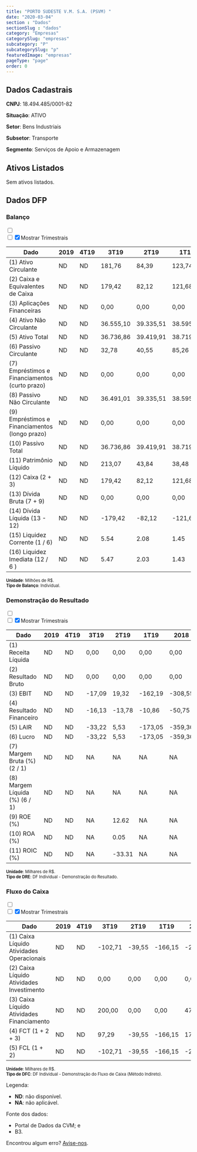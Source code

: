 ```yaml
---  
title: "PORTO SUDESTE V.M. S.A. (PSVM) "  
date: "2020-03-04"  
section : "Dados"  
sectionSlug : "dados"  
category: "Empresas"  
categorySlug: "empresas"  
subcategory: "P"  
subcategorySlug: "p"  
featuredImage: "empresas"  
pageType: "page"  
order: 0  
---
```



## Dados Cadastrais


**CNPJ**: 18.494.485/0001-82

**Situação**: ATIVO

**Setor**: Bens Industriais

**Subsetor**: Transporte

**Segmento**: Serviços de Apoio e Armazenagem


## Ativos Listados


Sem ativos listados.




## Dados DFP

### Balanço
  
<input type='checkbox' class='toggleCommand' id='toggleBalanco' name='toggleBalanco'>  
<div class='filter-group-balanco'>  
<div class='check_button_balanco'>  
<label for='toggleBalanco'>  
<input type='checkbox' data-filter-col='trimBalanco'><input type='checkbox' data-filter-col='trimBalanco' checked><span>Mostrar Trimestrais</span>  
</label>  
</div>  
</div>  
<div class='overflow balancoTableWrapper'>  
<table class='balancoTable'>  
<thead>  
<tr>  
<th class='dataHeader fixedLeftColumn'>Dado</th>  
<th>2019</th>  
<th class='trimHeader' data-col='trimBalanco'>4T19</th>  
<th class='trimHeader' data-col='trimBalanco'>3T19</th>  
<th class='trimHeader' data-col='trimBalanco'>2T19</th>  
<th class='trimHeader' data-col='trimBalanco'>1T19</th>  
<th>2018</th>  
<th class='trimHeader' data-col='trimBalanco'>4T18</th>  
<th class='trimHeader' data-col='trimBalanco'>3T18</th>  
<th class='trimHeader' data-col='trimBalanco'>2T18</th>  
<th class='trimHeader' data-col='trimBalanco'>1T18</th>  
<th>2017</th>  
<th class='trimHeader' data-col='trimBalanco'>4T17</th>  
<th class='trimHeader' data-col='trimBalanco'>3T17</th>  
<th class='trimHeader' data-col='trimBalanco'>2T17</th>  
<th class='trimHeader' data-col='trimBalanco'>1T17</th>  
<th>2016</th>  
<th class='trimHeader' data-col='trimBalanco'>4T16</th>  
<th class='trimHeader' data-col='trimBalanco'>3T16</th>  
<th class='trimHeader' data-col='trimBalanco'>2T16</th>  
<th class='trimHeader' data-col='trimBalanco'>1T16</th>  
<th>2015</th>  
<th class='trimHeader' data-col='trimBalanco'>4T15</th>  
<th class='trimHeader' data-col='trimBalanco'>3T15</th>  
<th class='trimHeader' data-col='trimBalanco'>2T15</th>  
<th class='trimHeader' data-col='trimBalanco'>1T15</th>  
<th>2014</th>  
<th class='trimHeader' data-col='trimBalanco'>4T14</th>  
<th class='trimHeader' data-col='trimBalanco'>3T14</th>  
<th class='trimHeader' data-col='trimBalanco'>2T14</th>  
<th class='trimHeader' data-col='trimBalanco'>1T14</th>  
<th>2013</th>  
<th class='trimHeader' data-col='trimBalanco'>4T13</th>  
<th class='trimHeader' data-col='trimBalanco'>3T13</th>  
<th class='trimHeader' data-col='trimBalanco'>2T13</th>  
<th class='trimHeader' data-col='trimBalanco'>1T13</th>  
</tr>  
</thead>  
<tbody>  
<tr>  
<td class='leftAlignCell rowDescription fixedLeftColumn'>(1) Ativo Circulante</td>  
<td>ND</td>  
<td data-col='trimBalanco' class='trimData'>ND</td>  
<td data-col='trimBalanco' class='trimData'>181,76</td>  
<td data-col='trimBalanco' class='trimData'>84,39</td>  
<td data-col='trimBalanco' class='trimData'>123,74</td>  
<td>289,64</td>  
<td data-col='trimBalanco' class='trimData'>289,64</td>  
<td data-col='trimBalanco' class='trimData'>229,04</td>  
<td data-col='trimBalanco' class='trimData'>9,14</td>  
<td data-col='trimBalanco' class='trimData'>30,21</td>  
<td>116,32</td>  
<td data-col='trimBalanco' class='trimData'>116,32</td>  
<td data-col='trimBalanco' class='trimData'>36,87</td>  
<td data-col='trimBalanco' class='trimData'>91,11</td>  
<td data-col='trimBalanco' class='trimData'>134,23</td>  
<td>43,91</td>  
<td data-col='trimBalanco' class='trimData'>43,91</td>  
<td data-col='trimBalanco' class='trimData'>0,78</td>  
<td data-col='trimBalanco' class='trimData'>2,71</td>  
<td data-col='trimBalanco' class='trimData'>24,59</td>  
<td>22,37</td>  
<td data-col='trimBalanco' class='trimData'>22,37</td>  
<td data-col='trimBalanco' class='trimData'>22,37</td>  
<td data-col='trimBalanco' class='trimData'>22,37</td>  
<td data-col='trimBalanco' class='trimData'>22,37</td>  
<td>0,10</td>  
<td data-col='trimBalanco' class='trimData'>0,10</td>  
<td data-col='trimBalanco' class='trimData'>0,10</td>  
<td data-col='trimBalanco' class='trimData'>0,10</td>  
<td data-col='trimBalanco' class='trimData'>0,10</td>  
<td>0,10</td>  
<td data-col='trimBalanco' class='trimData'>0,10</td>  
<td data-col='trimBalanco' class='trimData'>0,10</td>  
<td data-col='trimBalanco' class='trimData'>0,10</td>  
<td data-col='trimBalanco' class='trimData'>0,10</td>  
</tr>  
<tr>  
<td class='leftAlignCell rowDescription fixedLeftColumn'>(2) Caixa e Equivalentes de Caixa</td>  
<td>ND</td>  
<td data-col='trimBalanco' class='trimData'>ND</td>  
<td data-col='trimBalanco' class='trimData'>179,42</td>  
<td data-col='trimBalanco' class='trimData'>82,12</td>  
<td data-col='trimBalanco' class='trimData'>121,68</td>  
<td>287,83</td>  
<td data-col='trimBalanco' class='trimData'>287,83</td>  
<td data-col='trimBalanco' class='trimData'>227,65</td>  
<td data-col='trimBalanco' class='trimData'>8,02</td>  
<td data-col='trimBalanco' class='trimData'>29,12</td>  
<td>115,38</td>  
<td data-col='trimBalanco' class='trimData'>115,38</td>  
<td data-col='trimBalanco' class='trimData'>36,09</td>  
<td data-col='trimBalanco' class='trimData'>90,89</td>  
<td data-col='trimBalanco' class='trimData'>133,89</td>  
<td>43,81</td>  
<td data-col='trimBalanco' class='trimData'>43,81</td>  
<td data-col='trimBalanco' class='trimData'>0,78</td>  
<td data-col='trimBalanco' class='trimData'>2,71</td>  
<td data-col='trimBalanco' class='trimData'>24,59</td>  
<td>22,37</td>  
<td data-col='trimBalanco' class='trimData'>22,37</td>  
<td data-col='trimBalanco' class='trimData'>22,37</td>  
<td data-col='trimBalanco' class='trimData'>22,37</td>  
<td data-col='trimBalanco' class='trimData'>22,37</td>  
<td>0,10</td>  
<td data-col='trimBalanco' class='trimData'>0,10</td>  
<td data-col='trimBalanco' class='trimData'>0,10</td>  
<td data-col='trimBalanco' class='trimData'>0,10</td>  
<td data-col='trimBalanco' class='trimData'>0,10</td>  
<td>0,10</td>  
<td data-col='trimBalanco' class='trimData'>0,10</td>  
<td data-col='trimBalanco' class='trimData'>0,10</td>  
<td data-col='trimBalanco' class='trimData'>0,10</td>  
<td data-col='trimBalanco' class='trimData'>0,10</td>  
</tr>  
<tr>  
<td class='leftAlignCell rowDescription fixedLeftColumn'>(3) Aplicações Financeiras</td>  
<td>ND</td>  
<td data-col='trimBalanco' class='trimData'>ND</td>  
<td data-col='trimBalanco' class='trimData'>0,00</td>  
<td data-col='trimBalanco' class='trimData'>0,00</td>  
<td data-col='trimBalanco' class='trimData'>0,00</td>  
<td>0,00</td>  
<td data-col='trimBalanco' class='trimData'>0,00</td>  
<td data-col='trimBalanco' class='trimData'>0,00</td>  
<td data-col='trimBalanco' class='trimData'>0,00</td>  
<td data-col='trimBalanco' class='trimData'>0,00</td>  
<td>0,00</td>  
<td data-col='trimBalanco' class='trimData'>0,00</td>  
<td data-col='trimBalanco' class='trimData'>0,00</td>  
<td data-col='trimBalanco' class='trimData'>0,00</td>  
<td data-col='trimBalanco' class='trimData'>0,00</td>  
<td>0,00</td>  
<td data-col='trimBalanco' class='trimData'>0,00</td>  
<td data-col='trimBalanco' class='trimData'>0,00</td>  
<td data-col='trimBalanco' class='trimData'>0,00</td>  
<td data-col='trimBalanco' class='trimData'>0,00</td>  
<td>0,00</td>  
<td data-col='trimBalanco' class='trimData'>0,00</td>  
<td data-col='trimBalanco' class='trimData'>0,00</td>  
<td data-col='trimBalanco' class='trimData'>0,00</td>  
<td data-col='trimBalanco' class='trimData'>0,00</td>  
<td>0,00</td>  
<td data-col='trimBalanco' class='trimData'>0,00</td>  
<td data-col='trimBalanco' class='trimData'>0,00</td>  
<td data-col='trimBalanco' class='trimData'>0,00</td>  
<td data-col='trimBalanco' class='trimData'>0,00</td>  
<td>0,00</td>  
<td data-col='trimBalanco' class='trimData'>0,00</td>  
<td data-col='trimBalanco' class='trimData'>0,00</td>  
<td data-col='trimBalanco' class='trimData'>0,00</td>  
<td data-col='trimBalanco' class='trimData'>0,00</td>  
</tr>  
<tr>  
<td class='leftAlignCell rowDescription fixedLeftColumn'>(4) Ativo Não Circulante</td>  
<td>ND</td>  
<td data-col='trimBalanco' class='trimData'>ND</td>  
<td data-col='trimBalanco' class='trimData'>36.555,10</td>  
<td data-col='trimBalanco' class='trimData'>39.335,51</td>  
<td data-col='trimBalanco' class='trimData'>38.595,96</td>  
<td>37.076,08</td>  
<td data-col='trimBalanco' class='trimData'>37.076,08</td>  
<td data-col='trimBalanco' class='trimData'>37.202,24</td>  
<td data-col='trimBalanco' class='trimData'>39.208,52</td>  
<td data-col='trimBalanco' class='trimData'>32.810,59</td>  
<td>31.590,64</td>  
<td data-col='trimBalanco' class='trimData'>31.590,64</td>  
<td data-col='trimBalanco' class='trimData'>29.510,17</td>  
<td data-col='trimBalanco' class='trimData'>33.873,06</td>  
<td data-col='trimBalanco' class='trimData'>32.222,39</td>  
<td>32.679,58</td>  
<td data-col='trimBalanco' class='trimData'>32.679,58</td>  
<td data-col='trimBalanco' class='trimData'>94.513,19</td>  
<td data-col='trimBalanco' class='trimData'>86.171,91</td>  
<td data-col='trimBalanco' class='trimData'>111.964,73</td>  
<td>118.391,75</td>  
<td data-col='trimBalanco' class='trimData'>118.391,75</td>  
<td data-col='trimBalanco' class='trimData'>118.391,75</td>  
<td data-col='trimBalanco' class='trimData'>118.391,75</td>  
<td data-col='trimBalanco' class='trimData'>118.391,75</td>  
<td>0,00</td>  
<td data-col='trimBalanco' class='trimData'>0,00</td>  
<td data-col='trimBalanco' class='trimData'>0,00</td>  
<td data-col='trimBalanco' class='trimData'>0,00</td>  
<td data-col='trimBalanco' class='trimData'>0,00</td>  
<td>0,00</td>  
<td data-col='trimBalanco' class='trimData'>0,00</td>  
<td data-col='trimBalanco' class='trimData'>0,00</td>  
<td data-col='trimBalanco' class='trimData'>0,00</td>  
<td data-col='trimBalanco' class='trimData'>0,00</td>  
</tr>  
<tr>  
<td class='leftAlignCell rowDescription fixedLeftColumn'>(5) Ativo Total</td>  
<td>ND</td>  
<td data-col='trimBalanco' class='trimData'>ND</td>  
<td data-col='trimBalanco' class='trimData'>36.736,86</td>  
<td data-col='trimBalanco' class='trimData'>39.419,91</td>  
<td data-col='trimBalanco' class='trimData'>38.719,70</td>  
<td>37.365,72</td>  
<td data-col='trimBalanco' class='trimData'>37.365,72</td>  
<td data-col='trimBalanco' class='trimData'>37.431,28</td>  
<td data-col='trimBalanco' class='trimData'>39.217,66</td>  
<td data-col='trimBalanco' class='trimData'>32.840,80</td>  
<td>31.706,96</td>  
<td data-col='trimBalanco' class='trimData'>31.706,96</td>  
<td data-col='trimBalanco' class='trimData'>29.547,04</td>  
<td data-col='trimBalanco' class='trimData'>33.964,17</td>  
<td data-col='trimBalanco' class='trimData'>32.356,62</td>  
<td>32.723,49</td>  
<td data-col='trimBalanco' class='trimData'>32.723,49</td>  
<td data-col='trimBalanco' class='trimData'>94.513,97</td>  
<td data-col='trimBalanco' class='trimData'>86.174,63</td>  
<td data-col='trimBalanco' class='trimData'>111.989,32</td>  
<td>118.414,12</td>  
<td data-col='trimBalanco' class='trimData'>118.414,12</td>  
<td data-col='trimBalanco' class='trimData'>118.414,12</td>  
<td data-col='trimBalanco' class='trimData'>118.414,12</td>  
<td data-col='trimBalanco' class='trimData'>118.414,12</td>  
<td>0,10</td>  
<td data-col='trimBalanco' class='trimData'>0,10</td>  
<td data-col='trimBalanco' class='trimData'>0,10</td>  
<td data-col='trimBalanco' class='trimData'>0,10</td>  
<td data-col='trimBalanco' class='trimData'>0,10</td>  
<td>0,10</td>  
<td data-col='trimBalanco' class='trimData'>0,10</td>  
<td data-col='trimBalanco' class='trimData'>0,10</td>  
<td data-col='trimBalanco' class='trimData'>0,10</td>  
<td data-col='trimBalanco' class='trimData'>0,10</td>  
</tr>  
<tr>  
<td class='leftAlignCell rowDescription fixedLeftColumn'>(6) Passivo Circulante</td>  
<td>ND</td>  
<td data-col='trimBalanco' class='trimData'>ND</td>  
<td data-col='trimBalanco' class='trimData'>32,78</td>  
<td data-col='trimBalanco' class='trimData'>40,55</td>  
<td data-col='trimBalanco' class='trimData'>85,26</td>  
<td>74,47</td>  
<td data-col='trimBalanco' class='trimData'>74,47</td>  
<td data-col='trimBalanco' class='trimData'>39,02</td>  
<td data-col='trimBalanco' class='trimData'>60,01</td>  
<td data-col='trimBalanco' class='trimData'>40,28</td>  
<td>8,03</td>  
<td data-col='trimBalanco' class='trimData'>8,03</td>  
<td data-col='trimBalanco' class='trimData'>71,46</td>  
<td data-col='trimBalanco' class='trimData'>24,86</td>  
<td data-col='trimBalanco' class='trimData'>8,29</td>  
<td>56,27</td>  
<td data-col='trimBalanco' class='trimData'>56,27</td>  
<td data-col='trimBalanco' class='trimData'>0,00</td>  
<td data-col='trimBalanco' class='trimData'>0,01</td>  
<td data-col='trimBalanco' class='trimData'>0,01</td>  
<td>9,01</td>  
<td data-col='trimBalanco' class='trimData'>9,01</td>  
<td data-col='trimBalanco' class='trimData'>9,01</td>  
<td data-col='trimBalanco' class='trimData'>9,01</td>  
<td data-col='trimBalanco' class='trimData'>9,01</td>  
<td>0,00</td>  
<td data-col='trimBalanco' class='trimData'>0,00</td>  
<td data-col='trimBalanco' class='trimData'>0,00</td>  
<td data-col='trimBalanco' class='trimData'>0,00</td>  
<td data-col='trimBalanco' class='trimData'>0,00</td>  
<td>0,00</td>  
<td data-col='trimBalanco' class='trimData'>0,00</td>  
<td data-col='trimBalanco' class='trimData'>0,00</td>  
<td data-col='trimBalanco' class='trimData'>0,00</td>  
<td data-col='trimBalanco' class='trimData'>0,00</td>  
</tr>  
<tr>  
<td class='leftAlignCell rowDescription fixedLeftColumn'>(7) Empréstimos e Financiamentos (curto prazo)</td>  
<td>ND</td>  
<td data-col='trimBalanco' class='trimData'>ND</td>  
<td data-col='trimBalanco' class='trimData'>0,00</td>  
<td data-col='trimBalanco' class='trimData'>0,00</td>  
<td data-col='trimBalanco' class='trimData'>0,00</td>  
<td>0,00</td>  
<td data-col='trimBalanco' class='trimData'>0,00</td>  
<td data-col='trimBalanco' class='trimData'>0,00</td>  
<td data-col='trimBalanco' class='trimData'>0,00</td>  
<td data-col='trimBalanco' class='trimData'>0,00</td>  
<td>0,00</td>  
<td data-col='trimBalanco' class='trimData'>0,00</td>  
<td data-col='trimBalanco' class='trimData'>0,00</td>  
<td data-col='trimBalanco' class='trimData'>0,00</td>  
<td data-col='trimBalanco' class='trimData'>0,00</td>  
<td>0,00</td>  
<td data-col='trimBalanco' class='trimData'>0,00</td>  
<td data-col='trimBalanco' class='trimData'>0,00</td>  
<td data-col='trimBalanco' class='trimData'>0,00</td>  
<td data-col='trimBalanco' class='trimData'>0,00</td>  
<td>0,00</td>  
<td data-col='trimBalanco' class='trimData'>0,00</td>  
<td data-col='trimBalanco' class='trimData'>0,00</td>  
<td data-col='trimBalanco' class='trimData'>0,00</td>  
<td data-col='trimBalanco' class='trimData'>0,00</td>  
<td>0,00</td>  
<td data-col='trimBalanco' class='trimData'>0,00</td>  
<td data-col='trimBalanco' class='trimData'>0,00</td>  
<td data-col='trimBalanco' class='trimData'>0,00</td>  
<td data-col='trimBalanco' class='trimData'>0,00</td>  
<td>0,00</td>  
<td data-col='trimBalanco' class='trimData'>0,00</td>  
<td data-col='trimBalanco' class='trimData'>0,00</td>  
<td data-col='trimBalanco' class='trimData'>0,00</td>  
<td data-col='trimBalanco' class='trimData'>0,00</td>  
</tr>  
<tr>  
<td class='leftAlignCell rowDescription fixedLeftColumn'>(8) Passivo Não Circulante</td>  
<td>ND</td>  
<td data-col='trimBalanco' class='trimData'>ND</td>  
<td data-col='trimBalanco' class='trimData'>36.491,01</td>  
<td data-col='trimBalanco' class='trimData'>39.335,51</td>  
<td data-col='trimBalanco' class='trimData'>38.595,96</td>  
<td>37.076,08</td>  
<td data-col='trimBalanco' class='trimData'>37.076,08</td>  
<td data-col='trimBalanco' class='trimData'>37.202,24</td>  
<td data-col='trimBalanco' class='trimData'>39.208,52</td>  
<td data-col='trimBalanco' class='trimData'>32.810,59</td>  
<td>31.590,64</td>  
<td data-col='trimBalanco' class='trimData'>31.590,64</td>  
<td data-col='trimBalanco' class='trimData'>29.510,17</td>  
<td data-col='trimBalanco' class='trimData'>33.873,06</td>  
<td data-col='trimBalanco' class='trimData'>32.222,39</td>  
<td>32.679,58</td>  
<td data-col='trimBalanco' class='trimData'>32.679,58</td>  
<td data-col='trimBalanco' class='trimData'>94.513,19</td>  
<td data-col='trimBalanco' class='trimData'>86.071,82</td>  
<td data-col='trimBalanco' class='trimData'>111.936,77</td>  
<td>118.391,75</td>  
<td data-col='trimBalanco' class='trimData'>118.391,75</td>  
<td data-col='trimBalanco' class='trimData'>118.391,75</td>  
<td data-col='trimBalanco' class='trimData'>118.391,75</td>  
<td data-col='trimBalanco' class='trimData'>118.391,75</td>  
<td>0,00</td>  
<td data-col='trimBalanco' class='trimData'>0,00</td>  
<td data-col='trimBalanco' class='trimData'>0,00</td>  
<td data-col='trimBalanco' class='trimData'>0,00</td>  
<td data-col='trimBalanco' class='trimData'>0,00</td>  
<td>0,00</td>  
<td data-col='trimBalanco' class='trimData'>0,00</td>  
<td data-col='trimBalanco' class='trimData'>0,00</td>  
<td data-col='trimBalanco' class='trimData'>0,00</td>  
<td data-col='trimBalanco' class='trimData'>0,00</td>  
</tr>  
<tr>  
<td class='leftAlignCell rowDescription fixedLeftColumn'>(9) Empréstimos e Financiamentos (longo prazo)</td>  
<td>ND</td>  
<td data-col='trimBalanco' class='trimData'>ND</td>  
<td data-col='trimBalanco' class='trimData'>0,00</td>  
<td data-col='trimBalanco' class='trimData'>0,00</td>  
<td data-col='trimBalanco' class='trimData'>0,00</td>  
<td>0,00</td>  
<td data-col='trimBalanco' class='trimData'>0,00</td>  
<td data-col='trimBalanco' class='trimData'>0,00</td>  
<td data-col='trimBalanco' class='trimData'>0,00</td>  
<td data-col='trimBalanco' class='trimData'>0,00</td>  
<td>0,00</td>  
<td data-col='trimBalanco' class='trimData'>0,00</td>  
<td data-col='trimBalanco' class='trimData'>0,00</td>  
<td data-col='trimBalanco' class='trimData'>0,00</td>  
<td data-col='trimBalanco' class='trimData'>0,00</td>  
<td>0,00</td>  
<td data-col='trimBalanco' class='trimData'>0,00</td>  
<td data-col='trimBalanco' class='trimData'>0,00</td>  
<td data-col='trimBalanco' class='trimData'>0,00</td>  
<td data-col='trimBalanco' class='trimData'>0,00</td>  
<td>0,00</td>  
<td data-col='trimBalanco' class='trimData'>0,00</td>  
<td data-col='trimBalanco' class='trimData'>0,00</td>  
<td data-col='trimBalanco' class='trimData'>0,00</td>  
<td data-col='trimBalanco' class='trimData'>0,00</td>  
<td>0,00</td>  
<td data-col='trimBalanco' class='trimData'>0,00</td>  
<td data-col='trimBalanco' class='trimData'>0,00</td>  
<td data-col='trimBalanco' class='trimData'>0,00</td>  
<td data-col='trimBalanco' class='trimData'>0,00</td>  
<td>0,00</td>  
<td data-col='trimBalanco' class='trimData'>0,00</td>  
<td data-col='trimBalanco' class='trimData'>0,00</td>  
<td data-col='trimBalanco' class='trimData'>0,00</td>  
<td data-col='trimBalanco' class='trimData'>0,00</td>  
</tr>  
<tr>  
<td class='leftAlignCell rowDescription fixedLeftColumn'>(10) Passivo Total</td>  
<td>ND</td>  
<td data-col='trimBalanco' class='trimData'>ND</td>  
<td data-col='trimBalanco' class='trimData'>36.736,86</td>  
<td data-col='trimBalanco' class='trimData'>39.419,91</td>  
<td data-col='trimBalanco' class='trimData'>38.719,70</td>  
<td>37.365,72</td>  
<td data-col='trimBalanco' class='trimData'>37.365,72</td>  
<td data-col='trimBalanco' class='trimData'>37.431,28</td>  
<td data-col='trimBalanco' class='trimData'>39.217,66</td>  
<td data-col='trimBalanco' class='trimData'>32.840,80</td>  
<td>31.706,96</td>  
<td data-col='trimBalanco' class='trimData'>31.706,96</td>  
<td data-col='trimBalanco' class='trimData'>29.547,04</td>  
<td data-col='trimBalanco' class='trimData'>33.964,17</td>  
<td data-col='trimBalanco' class='trimData'>32.356,62</td>  
<td>32.723,49</td>  
<td data-col='trimBalanco' class='trimData'>32.723,49</td>  
<td data-col='trimBalanco' class='trimData'>94.513,97</td>  
<td data-col='trimBalanco' class='trimData'>86.174,63</td>  
<td data-col='trimBalanco' class='trimData'>111.989,32</td>  
<td>118.414,12</td>  
<td data-col='trimBalanco' class='trimData'>118.414,12</td>  
<td data-col='trimBalanco' class='trimData'>118.414,12</td>  
<td data-col='trimBalanco' class='trimData'>118.414,12</td>  
<td data-col='trimBalanco' class='trimData'>118.414,12</td>  
<td>0,10</td>  
<td data-col='trimBalanco' class='trimData'>0,10</td>  
<td data-col='trimBalanco' class='trimData'>0,10</td>  
<td data-col='trimBalanco' class='trimData'>0,10</td>  
<td data-col='trimBalanco' class='trimData'>0,10</td>  
<td>0,10</td>  
<td data-col='trimBalanco' class='trimData'>0,10</td>  
<td data-col='trimBalanco' class='trimData'>0,10</td>  
<td data-col='trimBalanco' class='trimData'>0,10</td>  
<td data-col='trimBalanco' class='trimData'>0,10</td>  
</tr>  
<tr>  
<td class='leftAlignCell rowDescription fixedLeftColumn'>(11) Patrimônio Líquido</td>  
<td>ND</td>  
<td data-col='trimBalanco' class='trimData'>ND</td>  
<td data-col='trimBalanco' class='trimData'>213,07</td>  
<td data-col='trimBalanco' class='trimData'>43,84</td>  
<td data-col='trimBalanco' class='trimData'>38,48</td>  
<td>215,17</td>  
<td data-col='trimBalanco' class='trimData'>215,17</td>  
<td data-col='trimBalanco' class='trimData'>190,02</td>  
<td class='negativeNumber trimData' data-col='trimBalanco' >-50,87</td>  
<td class='negativeNumber trimData' data-col='trimBalanco' >-10,07</td>  
<td>108,29</td>  
<td data-col='trimBalanco' class='trimData'>108,29</td>  
<td class='negativeNumber trimData' data-col='trimBalanco' >-34,58</td>  
<td data-col='trimBalanco' class='trimData'>66,26</td>  
<td data-col='trimBalanco' class='trimData'>125,94</td>  
<td class='negativeNumber'>-12,36</td>  
<td class='negativeNumber trimData' data-col='trimBalanco' >-12,36</td>  
<td data-col='trimBalanco' class='trimData'>0,78</td>  
<td data-col='trimBalanco' class='trimData'>102,80</td>  
<td data-col='trimBalanco' class='trimData'>52,54</td>  
<td>13,37</td>  
<td data-col='trimBalanco' class='trimData'>13,37</td>  
<td data-col='trimBalanco' class='trimData'>13,37</td>  
<td data-col='trimBalanco' class='trimData'>13,37</td>  
<td data-col='trimBalanco' class='trimData'>13,37</td>  
<td>0,10</td>  
<td data-col='trimBalanco' class='trimData'>0,10</td>  
<td data-col='trimBalanco' class='trimData'>0,10</td>  
<td data-col='trimBalanco' class='trimData'>0,10</td>  
<td data-col='trimBalanco' class='trimData'>0,10</td>  
<td>0,10</td>  
<td data-col='trimBalanco' class='trimData'>0,10</td>  
<td data-col='trimBalanco' class='trimData'>0,10</td>  
<td data-col='trimBalanco' class='trimData'>0,10</td>  
<td data-col='trimBalanco' class='trimData'>0,10</td>  
</tr>  
<tr>  
<td class='leftAlignCell rowDescription fixedLeftColumn'>(12) Caixa (2 + 3)</td>  
<td>ND</td>  
<td data-col='trimBalanco' class='trimData'>ND</td>  
<td class='positiveNumber trimData' data-col='trimBalanco'>179,42</td>  
<td class='positiveNumber trimData' data-col='trimBalanco'>82,12</td>  
<td class='positiveNumber trimData' data-col='trimBalanco'>121,68</td>  
<td class='positiveNumber'>287,83</td>  
<td class='positiveNumber trimData' data-col='trimBalanco'>287,83</td>  
<td class='positiveNumber trimData' data-col='trimBalanco'>227,65</td>  
<td class='positiveNumber trimData' data-col='trimBalanco'>8,02</td>  
<td class='positiveNumber trimData' data-col='trimBalanco'>29,12</td>  
<td class='positiveNumber'>115,38</td>  
<td class='positiveNumber trimData' data-col='trimBalanco'>115,38</td>  
<td class='positiveNumber trimData' data-col='trimBalanco'>36,09</td>  
<td class='positiveNumber trimData' data-col='trimBalanco'>90,89</td>  
<td class='positiveNumber trimData' data-col='trimBalanco'>133,89</td>  
<td class='positiveNumber'>43,81</td>  
<td class='positiveNumber trimData' data-col='trimBalanco'>43,81</td>  
<td class='positiveNumber trimData' data-col='trimBalanco'>0,78</td>  
<td class='positiveNumber trimData' data-col='trimBalanco'>2,71</td>  
<td class='positiveNumber trimData' data-col='trimBalanco'>24,59</td>  
<td class='positiveNumber'>22,37</td>  
<td class='positiveNumber trimData' data-col='trimBalanco'>22,37</td>  
<td class='positiveNumber trimData' data-col='trimBalanco'>22,37</td>  
<td class='positiveNumber trimData' data-col='trimBalanco'>22,37</td>  
<td class='positiveNumber trimData' data-col='trimBalanco'>22,37</td>  
<td class='positiveNumber'>0,10</td>  
<td class='positiveNumber trimData' data-col='trimBalanco'>0,10</td>  
<td class='positiveNumber trimData' data-col='trimBalanco'>0,10</td>  
<td class='positiveNumber trimData' data-col='trimBalanco'>0,10</td>  
<td class='positiveNumber trimData' data-col='trimBalanco'>0,10</td>  
<td class='positiveNumber'>0,10</td>  
<td class='positiveNumber trimData' data-col='trimBalanco'>0,10</td>  
<td class='positiveNumber trimData' data-col='trimBalanco'>0,10</td>  
<td class='positiveNumber trimData' data-col='trimBalanco'>0,10</td>  
<td class='positiveNumber trimData' data-col='trimBalanco'>0,10</td>  
</tr>  
<tr>  
<td class='leftAlignCell rowDescription fixedLeftColumn'>(13) Dívida Bruta (7 + 9)</td>  
<td>ND</td>  
<td data-col='trimBalanco' class='trimData'>ND</td>  
<td class='positiveNumber trimData' data-col='trimBalanco'>0,00</td>  
<td class='positiveNumber trimData' data-col='trimBalanco'>0,00</td>  
<td class='positiveNumber trimData' data-col='trimBalanco'>0,00</td>  
<td class='positiveNumber'>0,00</td>  
<td class='positiveNumber trimData' data-col='trimBalanco'>0,00</td>  
<td class='positiveNumber trimData' data-col='trimBalanco'>0,00</td>  
<td class='positiveNumber trimData' data-col='trimBalanco'>0,00</td>  
<td class='positiveNumber trimData' data-col='trimBalanco'>0,00</td>  
<td class='positiveNumber'>0,00</td>  
<td class='positiveNumber trimData' data-col='trimBalanco'>0,00</td>  
<td class='positiveNumber trimData' data-col='trimBalanco'>0,00</td>  
<td class='positiveNumber trimData' data-col='trimBalanco'>0,00</td>  
<td class='positiveNumber trimData' data-col='trimBalanco'>0,00</td>  
<td class='positiveNumber'>0,00</td>  
<td class='positiveNumber trimData' data-col='trimBalanco'>0,00</td>  
<td class='positiveNumber trimData' data-col='trimBalanco'>0,00</td>  
<td class='positiveNumber trimData' data-col='trimBalanco'>0,00</td>  
<td class='positiveNumber trimData' data-col='trimBalanco'>0,00</td>  
<td class='positiveNumber'>0,00</td>  
<td class='positiveNumber trimData' data-col='trimBalanco'>0,00</td>  
<td class='positiveNumber trimData' data-col='trimBalanco'>0,00</td>  
<td class='positiveNumber trimData' data-col='trimBalanco'>0,00</td>  
<td class='positiveNumber trimData' data-col='trimBalanco'>0,00</td>  
<td class='positiveNumber'>0,00</td>  
<td class='positiveNumber trimData' data-col='trimBalanco'>0,00</td>  
<td class='positiveNumber trimData' data-col='trimBalanco'>0,00</td>  
<td class='positiveNumber trimData' data-col='trimBalanco'>0,00</td>  
<td class='positiveNumber trimData' data-col='trimBalanco'>0,00</td>  
<td class='positiveNumber'>0,00</td>  
<td class='positiveNumber trimData' data-col='trimBalanco'>0,00</td>  
<td class='positiveNumber trimData' data-col='trimBalanco'>0,00</td>  
<td class='positiveNumber trimData' data-col='trimBalanco'>0,00</td>  
<td class='positiveNumber trimData' data-col='trimBalanco'>0,00</td>  
</tr>  
<tr>  
<td class='leftAlignCell rowDescription fixedLeftColumn'>(14) Dívida Líquida  (13 - 12)</td>  
<td>ND</td>  
<td data-col='trimBalanco' class='trimData'>ND</td>  
<td class='positiveNumber trimData' data-col='trimBalanco'>-179,42</td>  
<td class='positiveNumber trimData' data-col='trimBalanco'>-82,12</td>  
<td class='positiveNumber trimData' data-col='trimBalanco'>-121,68</td>  
<td class='positiveNumber'>-287,83</td>  
<td class='positiveNumber trimData' data-col='trimBalanco'>-287,83</td>  
<td class='positiveNumber trimData' data-col='trimBalanco'>-227,65</td>  
<td class='positiveNumber trimData' data-col='trimBalanco'>-8,02</td>  
<td class='positiveNumber trimData' data-col='trimBalanco'>-29,12</td>  
<td class='positiveNumber'>-115,38</td>  
<td class='positiveNumber trimData' data-col='trimBalanco'>-115,38</td>  
<td class='positiveNumber trimData' data-col='trimBalanco'>-36,09</td>  
<td class='positiveNumber trimData' data-col='trimBalanco'>-90,89</td>  
<td class='positiveNumber trimData' data-col='trimBalanco'>-133,89</td>  
<td class='positiveNumber'>-43,81</td>  
<td class='positiveNumber trimData' data-col='trimBalanco'>-43,81</td>  
<td class='positiveNumber trimData' data-col='trimBalanco'>-0,78</td>  
<td class='positiveNumber trimData' data-col='trimBalanco'>-2,71</td>  
<td class='positiveNumber trimData' data-col='trimBalanco'>-24,59</td>  
<td class='positiveNumber'>-22,37</td>  
<td class='positiveNumber trimData' data-col='trimBalanco'>-22,37</td>  
<td class='positiveNumber trimData' data-col='trimBalanco'>-22,37</td>  
<td class='positiveNumber trimData' data-col='trimBalanco'>-22,37</td>  
<td class='positiveNumber trimData' data-col='trimBalanco'>-22,37</td>  
<td class='positiveNumber'>-0,10</td>  
<td class='positiveNumber trimData' data-col='trimBalanco'>-0,10</td>  
<td class='positiveNumber trimData' data-col='trimBalanco'>-0,10</td>  
<td class='positiveNumber trimData' data-col='trimBalanco'>-0,10</td>  
<td class='positiveNumber trimData' data-col='trimBalanco'>-0,10</td>  
<td class='positiveNumber'>-0,10</td>  
<td class='positiveNumber trimData' data-col='trimBalanco'>-0,10</td>  
<td class='positiveNumber trimData' data-col='trimBalanco'>-0,10</td>  
<td class='positiveNumber trimData' data-col='trimBalanco'>-0,10</td>  
<td class='positiveNumber trimData' data-col='trimBalanco'>-0,10</td>  
</tr>  
<tr>  
<td class='leftAlignCell rowDescription fixedLeftColumn'>(15) Liquidez Corrente (1 / 6)</td>  
<td>ND</td>  
<td data-col='trimBalanco' class='trimData'>ND</td>  
<td data-col='trimBalanco' class='trimData'>5.54</td>  
<td data-col='trimBalanco' class='trimData'>2.08</td>  
<td data-col='trimBalanco' class='trimData'>1.45</td>  
<td>3.89</td>  
<td data-col='trimBalanco' class='trimData'>3.89</td>  
<td data-col='trimBalanco' class='trimData'>5.87</td>  
<td data-col='trimBalanco' class='trimData'>0.15</td>  
<td data-col='trimBalanco' class='trimData'>0.75</td>  
<td>14.49</td>  
<td data-col='trimBalanco' class='trimData'>14.49</td>  
<td data-col='trimBalanco' class='trimData'>0.52</td>  
<td data-col='trimBalanco' class='trimData'>3.67</td>  
<td data-col='trimBalanco' class='trimData'>16.19</td>  
<td>0.78</td>  
<td data-col='trimBalanco' class='trimData'>0.78</td>  
<td data-col='trimBalanco' class='trimData'>260.00</td>  
<td data-col='trimBalanco' class='trimData'>226.25</td>  
<td data-col='trimBalanco' class='trimData'>3073.75</td>  
<td>2.48</td>  
<td data-col='trimBalanco' class='trimData'>2.48</td>  
<td data-col='trimBalanco' class='trimData'>2.48</td>  
<td data-col='trimBalanco' class='trimData'>2.48</td>  
<td data-col='trimBalanco' class='trimData'>2.48</td>  
<td>NA</td>  
<td data-col='trimBalanco' class='trimData'>NA</td>  
<td data-col='trimBalanco' class='trimData'>NA</td>  
<td data-col='trimBalanco' class='trimData'>NA</td>  
<td data-col='trimBalanco' class='trimData'>NA</td>  
<td>NA</td>  
<td data-col='trimBalanco' class='trimData'>NA</td>  
<td data-col='trimBalanco' class='trimData'>NA</td>  
<td data-col='trimBalanco' class='trimData'>NA</td>  
<td data-col='trimBalanco' class='trimData'>NA</td>  
</tr>  
<tr>  
<td class='leftAlignCell rowDescription fixedLeftColumn'>(16) Liquidez Imediata  (12 / 6 )</td>  
<td>ND</td>  
<td data-col='trimBalanco' class='trimData'>ND</td>  
<td data-col='trimBalanco' class='trimData'>5.47</td>  
<td data-col='trimBalanco' class='trimData'>2.03</td>  
<td data-col='trimBalanco' class='trimData'>1.43</td>  
<td>3.87</td>  
<td data-col='trimBalanco' class='trimData'>3.87</td>  
<td data-col='trimBalanco' class='trimData'>5.83</td>  
<td data-col='trimBalanco' class='trimData'>0.13</td>  
<td data-col='trimBalanco' class='trimData'>0.72</td>  
<td>14.37</td>  
<td data-col='trimBalanco' class='trimData'>14.37</td>  
<td data-col='trimBalanco' class='trimData'>0.51</td>  
<td data-col='trimBalanco' class='trimData'>3.66</td>  
<td data-col='trimBalanco' class='trimData'>16.15</td>  
<td>0.78</td>  
<td data-col='trimBalanco' class='trimData'>0.78</td>  
<td data-col='trimBalanco' class='trimData'>260.00</td>  
<td data-col='trimBalanco' class='trimData'>226.25</td>  
<td data-col='trimBalanco' class='trimData'>3073.75</td>  
<td>2.48</td>  
<td data-col='trimBalanco' class='trimData'>2.48</td>  
<td data-col='trimBalanco' class='trimData'>2.48</td>  
<td data-col='trimBalanco' class='trimData'>2.48</td>  
<td data-col='trimBalanco' class='trimData'>2.48</td>  
<td>NA</td>  
<td data-col='trimBalanco' class='trimData'>NA</td>  
<td data-col='trimBalanco' class='trimData'>NA</td>  
<td data-col='trimBalanco' class='trimData'>NA</td>  
<td data-col='trimBalanco' class='trimData'>NA</td>  
<td>NA</td>  
<td data-col='trimBalanco' class='trimData'>NA</td>  
<td data-col='trimBalanco' class='trimData'>NA</td>  
<td data-col='trimBalanco' class='trimData'>NA</td>  
<td data-col='trimBalanco' class='trimData'>NA</td>  
</tr>  
</tbody>  
</table>  
</div>  
<p style='font-size:0.7rem; margin:0px;'><strong>Unidade</strong>: Milhões de R$.</p>  
<p style='font-size:0.7rem; margin:0px;'><strong>Tipo de Balanço</strong>: Individual.</p>


### Demonstração do Resultado
  
<input type='checkbox' class='toggleCommand' id='toggleDRE' name='toggleDRE'>  
<div class='filter-group-dre'>  
<div class='check_button_dre'>  
<label for='toggleDRE'>  
<input type='checkbox' data-filter-col='trimDRE'><input type='checkbox' data-filter-col='trimDRE' checked><span>Mostrar Trimestrais</span>  
</label>  
</div>  
</div>  
<div class='overflow balancoTableWrapper'>  
<table class='balancoTable'>  
<thead>  
<tr>  
<th class='dataHeader fixedLeftColumn'>Dado</th>  
<th>2019</th>  
<th class='trimHeader' data-col='trimDRE'>4T19</th>  
<th class='trimHeader' data-col='trimDRE'>3T19</th>  
<th class='trimHeader' data-col='trimDRE'>2T19</th>  
<th class='trimHeader' data-col='trimDRE'>1T19</th>  
<th>2018</th>  
<th class='trimHeader' data-col='trimDRE'>4T18</th>  
<th class='trimHeader' data-col='trimDRE'>3T18</th>  
<th class='trimHeader' data-col='trimDRE'>2T18</th>  
<th class='trimHeader' data-col='trimDRE'>1T18</th>  
<th>2017</th>  
<th class='trimHeader' data-col='trimDRE'>4T17</th>  
<th class='trimHeader' data-col='trimDRE'>3T17</th>  
<th class='trimHeader' data-col='trimDRE'>2T17</th>  
<th class='trimHeader' data-col='trimDRE'>1T17</th>  
<th>2016</th>  
<th class='trimHeader' data-col='trimDRE'>4T16</th>  
<th class='trimHeader' data-col='trimDRE'>3T16</th>  
<th class='trimHeader' data-col='trimDRE'>2T16</th>  
<th class='trimHeader' data-col='trimDRE'>1T16</th>  
<th>2015</th>  
<th class='trimHeader' data-col='trimDRE'>4T15</th>  
<th class='trimHeader' data-col='trimDRE'>3T15</th>  
<th class='trimHeader' data-col='trimDRE'>2T15</th>  
<th class='trimHeader' data-col='trimDRE'>1T15</th>  
<th>2014</th>  
<th class='trimHeader' data-col='trimDRE'>4T14</th>  
<th class='trimHeader' data-col='trimDRE'>3T14</th>  
<th class='trimHeader' data-col='trimDRE'>2T14</th>  
<th class='trimHeader' data-col='trimDRE'>1T14</th>  
<th>2013</th>  
<th class='trimHeader' data-col='trimDRE'>4T13</th>  
<th class='trimHeader' data-col='trimDRE'>3T13</th>  
<th class='trimHeader' data-col='trimDRE'>2T13</th>  
<th class='trimHeader' data-col='trimDRE'>1T13</th>  
</tr>  
</thead>  
<tbody>  
<tr>  
<td class='leftAlignCell rowDescription fixedLeftColumn'>(1) Receita Líquida</td>  
<td>ND</td>  
<td data-col='trimDRE' class='trimData'>ND</td>  
<td data-col='trimDRE' class='trimData' >0,00</td>  
<td data-col='trimDRE' class='trimData' >0,00</td>  
<td data-col='trimDRE' class='trimData' >0,00</td>  
<td>0,00</td>  
<td data-col='trimDRE' class='trimData' >0,00</td>  
<td data-col='trimDRE' class='trimData' >0,00</td>  
<td data-col='trimDRE' class='trimData' >0,00</td>  
<td data-col='trimDRE' class='trimData' >0,00</td>  
<td>0,00</td>  
<td data-col='trimDRE' class='trimData' >0,00</td>  
<td data-col='trimDRE' class='trimData' >0,00</td>  
<td data-col='trimDRE' class='trimData' >0,00</td>  
<td data-col='trimDRE' class='trimData' >0,00</td>  
<td>0,00</td>  
<td data-col='trimDRE' class='trimData' >0,00</td>  
<td data-col='trimDRE' class='trimData' >0,00</td>  
<td data-col='trimDRE' class='trimData' >0,00</td>  
<td data-col='trimDRE' class='trimData' >0,00</td>  
<td>0,00</td>  
<td data-col='trimDRE' class='trimData' >0,00</td>  
<td data-col='trimDRE' class='trimData' >0,00</td>  
<td data-col='trimDRE' class='trimData' >0,00</td>  
<td data-col='trimDRE' class='trimData' >0,00</td>  
<td>0,00</td>  
<td data-col='trimDRE' class='trimData' >0,00</td>  
<td data-col='trimDRE' class='trimData' >0,00</td>  
<td data-col='trimDRE' class='trimData' >0,00</td>  
<td data-col='trimDRE' class='trimData' >0,00</td>  
<td>0,00</td>  
<td data-col='trimDRE' class='trimData' >0,00</td>  
<td data-col='trimDRE' class='trimData' >0,00</td>  
<td data-col='trimDRE' class='trimData' >0,00</td>  
<td data-col='trimDRE' class='trimData' >0,00</td>  
</tr>  
<tr>  
<td class='leftAlignCell rowDescription fixedLeftColumn'>(2) Resultado Bruto</td>  
<td>ND</td>  
<td data-col='trimDRE' class='trimData'>ND</td>  
<td data-col='trimDRE' class='trimData negativeNumber' >0,00</td>  
<td data-col='trimDRE' class='trimData negativeNumber' >0,00</td>  
<td data-col='trimDRE' class='trimData negativeNumber' >0,00</td>  
<td class='negativeNumber'>0,00</td>  
<td data-col='trimDRE' class='trimData negativeNumber' >0,00</td>  
<td data-col='trimDRE' class='trimData negativeNumber' >0,00</td>  
<td data-col='trimDRE' class='trimData negativeNumber' >0,00</td>  
<td data-col='trimDRE' class='trimData negativeNumber' >0,00</td>  
<td class='negativeNumber'>0,00</td>  
<td data-col='trimDRE' class='trimData negativeNumber' >0,00</td>  
<td data-col='trimDRE' class='trimData negativeNumber' >0,00</td>  
<td data-col='trimDRE' class='trimData negativeNumber' >0,00</td>  
<td data-col='trimDRE' class='trimData negativeNumber' >0,00</td>  
<td class='negativeNumber'>0,00</td>  
<td data-col='trimDRE' class='trimData negativeNumber' >0,00</td>  
<td data-col='trimDRE' class='trimData negativeNumber' >0,00</td>  
<td data-col='trimDRE' class='trimData negativeNumber' >0,00</td>  
<td data-col='trimDRE' class='trimData negativeNumber' >0,00</td>  
<td class='negativeNumber'>0,00</td>  
<td data-col='trimDRE' class='trimData negativeNumber' >0,00</td>  
<td data-col='trimDRE' class='trimData negativeNumber' >0,00</td>  
<td data-col='trimDRE' class='trimData negativeNumber' >0,00</td>  
<td data-col='trimDRE' class='trimData negativeNumber' >0,00</td>  
<td class='negativeNumber'>0,00</td>  
<td data-col='trimDRE' class='trimData negativeNumber' >0,00</td>  
<td data-col='trimDRE' class='trimData negativeNumber' >0,00</td>  
<td data-col='trimDRE' class='trimData negativeNumber' >0,00</td>  
<td data-col='trimDRE' class='trimData negativeNumber' >0,00</td>  
<td class='negativeNumber'>0,00</td>  
<td data-col='trimDRE' class='trimData negativeNumber' >0,00</td>  
<td data-col='trimDRE' class='trimData negativeNumber' >0,00</td>  
<td data-col='trimDRE' class='trimData negativeNumber' >0,00</td>  
<td data-col='trimDRE' class='trimData negativeNumber' >0,00</td>  
</tr>  
<tr>  
<td class='leftAlignCell rowDescription fixedLeftColumn'>(3) EBIT</td>  
<td>ND</td>  
<td data-col='trimDRE' class='trimData'>ND</td>  
<td data-col='trimDRE' class='trimData negativeNumber' >-17,09</td>  
<td data-col='trimDRE' class='trimData positiveNumberGreen' >19,32</td>  
<td data-col='trimDRE' class='trimData negativeNumber' >-162,19</td>  
<td class='negativeNumber'>-308,55</td>  
<td data-col='trimDRE' class='trimData negativeNumber' >-126,62</td>  
<td data-col='trimDRE' class='trimData negativeNumber' >-47,40</td>  
<td data-col='trimDRE' class='trimData negativeNumber' >-28,37</td>  
<td data-col='trimDRE' class='trimData negativeNumber' >-106,15</td>  
<td class='negativeNumber'>-234,38</td>  
<td data-col='trimDRE' class='trimData negativeNumber' >-45,17</td>  
<td data-col='trimDRE' class='trimData negativeNumber' >-90,92</td>  
<td data-col='trimDRE' class='trimData negativeNumber' >-46,56</td>  
<td data-col='trimDRE' class='trimData negativeNumber' >-51,73</td>  
<td class='negativeNumber'>-211,90</td>  
<td data-col='trimDRE' class='trimData negativeNumber' >-104,28</td>  
<td data-col='trimDRE' class='trimData negativeNumber' >-3,71</td>  
<td data-col='trimDRE' class='trimData negativeNumber' >-54,09</td>  
<td data-col='trimDRE' class='trimData negativeNumber' >-49,82</td>  
<td class='negativeNumber'>-94,21</td>  
<td data-col='trimDRE' class='trimData negativeNumber' >-70,17</td>  
<td data-col='trimDRE' class='trimData negativeNumber' >0,00</td>  
<td data-col='trimDRE' class='trimData negativeNumber' >0,00</td>  
<td data-col='trimDRE' class='trimData negativeNumber' >-24,04</td>  
<td class='negativeNumber'>0,00</td>  
<td data-col='trimDRE' class='trimData negativeNumber' >0,00</td>  
<td data-col='trimDRE' class='trimData negativeNumber' >0,00</td>  
<td data-col='trimDRE' class='trimData negativeNumber' >0,00</td>  
<td data-col='trimDRE' class='trimData negativeNumber' >0,00</td>  
<td class='negativeNumber'>0,00</td>  
<td data-col='trimDRE' class='trimData negativeNumber' >0,00</td>  
<td data-col='trimDRE' class='trimData negativeNumber' >0,00</td>  
<td data-col='trimDRE' class='trimData negativeNumber' >0,00</td>  
<td data-col='trimDRE' class='trimData negativeNumber' >0,00</td>  
</tr>  
<tr>  
<td class='leftAlignCell rowDescription fixedLeftColumn'>(4) Resultado Financeiro</td>  
<td>ND</td>  
<td data-col='trimDRE' class='trimData'>ND</td>  
<td data-col='trimDRE' class='trimData negativeNumber' >-16,13</td>  
<td data-col='trimDRE' class='trimData negativeNumber' >-13,78</td>  
<td data-col='trimDRE' class='trimData negativeNumber' >-10,86</td>  
<td class='negativeNumber'>-50,75</td>  
<td data-col='trimDRE' class='trimData negativeNumber' >-18,66</td>  
<td data-col='trimDRE' class='trimData negativeNumber' >-15,02</td>  
<td data-col='trimDRE' class='trimData negativeNumber' >-6,47</td>  
<td data-col='trimDRE' class='trimData negativeNumber' >-10,60</td>  
<td class='negativeNumber'>-44,86</td>  
<td data-col='trimDRE' class='trimData negativeNumber' >-15,59</td>  
<td data-col='trimDRE' class='trimData negativeNumber' >-7,44</td>  
<td data-col='trimDRE' class='trimData negativeNumber' >-16,14</td>  
<td data-col='trimDRE' class='trimData negativeNumber' >-5,68</td>  
<td class='negativeNumber'>-31,89</td>  
<td data-col='trimDRE' class='trimData negativeNumber' >-13,89</td>  
<td data-col='trimDRE' class='trimData negativeNumber' >-11,78</td>  
<td data-col='trimDRE' class='trimData positiveNumberGreen' >4,78</td>  
<td data-col='trimDRE' class='trimData negativeNumber' >-11,00</td>  
<td class='negativeNumber'>-66,46</td>  
<td data-col='trimDRE' class='trimData negativeNumber' >-11,61</td>  
<td data-col='trimDRE' class='trimData negativeNumber' >-10,31</td>  
<td data-col='trimDRE' class='trimData negativeNumber' >-10,55</td>  
<td data-col='trimDRE' class='trimData negativeNumber' >-34,00</td>  
<td class='negativeNumber'>0,00</td>  
<td data-col='trimDRE' class='trimData negativeNumber' >0,00</td>  
<td data-col='trimDRE' class='trimData negativeNumber' >0,00</td>  
<td data-col='trimDRE' class='trimData negativeNumber' >0,00</td>  
<td data-col='trimDRE' class='trimData negativeNumber' >0,00</td>  
<td class='negativeNumber'>0,00</td>  
<td data-col='trimDRE' class='trimData negativeNumber' >0,00</td>  
<td data-col='trimDRE' class='trimData negativeNumber' >0,00</td>  
<td data-col='trimDRE' class='trimData negativeNumber' >0,00</td>  
<td data-col='trimDRE' class='trimData negativeNumber' >0,00</td>  
</tr>  
<tr>  
<td class='leftAlignCell rowDescription fixedLeftColumn'>(5) LAIR</td>  
<td>ND</td>  
<td data-col='trimDRE' class='trimData'>ND</td>  
<td data-col='trimDRE' class='trimData negativeNumber' >-33,22</td>  
<td data-col='trimDRE' class='trimData positiveNumberGreen' >5,53</td>  
<td data-col='trimDRE' class='trimData negativeNumber' >-173,05</td>  
<td class='negativeNumber'>-359,30</td>  
<td data-col='trimDRE' class='trimData negativeNumber' >-145,28</td>  
<td data-col='trimDRE' class='trimData negativeNumber' >-62,42</td>  
<td data-col='trimDRE' class='trimData negativeNumber' >-34,84</td>  
<td data-col='trimDRE' class='trimData negativeNumber' >-116,75</td>  
<td class='negativeNumber'>-279,24</td>  
<td data-col='trimDRE' class='trimData negativeNumber' >-60,77</td>  
<td data-col='trimDRE' class='trimData negativeNumber' >-98,37</td>  
<td data-col='trimDRE' class='trimData negativeNumber' >-62,70</td>  
<td data-col='trimDRE' class='trimData negativeNumber' >-57,41</td>  
<td class='negativeNumber'>-243,79</td>  
<td data-col='trimDRE' class='trimData negativeNumber' >-118,17</td>  
<td data-col='trimDRE' class='trimData negativeNumber' >-15,49</td>  
<td data-col='trimDRE' class='trimData negativeNumber' >-49,32</td>  
<td data-col='trimDRE' class='trimData negativeNumber' >-60,82</td>  
<td class='negativeNumber'>-160,67</td>  
<td data-col='trimDRE' class='trimData negativeNumber' >-81,78</td>  
<td data-col='trimDRE' class='trimData negativeNumber' >-10,31</td>  
<td data-col='trimDRE' class='trimData negativeNumber' >-10,55</td>  
<td data-col='trimDRE' class='trimData negativeNumber' >-58,03</td>  
<td class='negativeNumber'>0,00</td>  
<td data-col='trimDRE' class='trimData negativeNumber' >0,00</td>  
<td data-col='trimDRE' class='trimData negativeNumber' >0,00</td>  
<td data-col='trimDRE' class='trimData negativeNumber' >0,00</td>  
<td data-col='trimDRE' class='trimData negativeNumber' >0,00</td>  
<td class='negativeNumber'>0,00</td>  
<td data-col='trimDRE' class='trimData negativeNumber' >0,00</td>  
<td data-col='trimDRE' class='trimData negativeNumber' >0,00</td>  
<td data-col='trimDRE' class='trimData negativeNumber' >0,00</td>  
<td data-col='trimDRE' class='trimData negativeNumber' >0,00</td>  
</tr>  
<tr>  
<td class='leftAlignCell rowDescription fixedLeftColumn'>(6) Lucro</td>  
<td>ND</td>  
<td data-col='trimDRE' class='trimData'>ND</td>  
<td data-col='trimDRE' class='trimData negativeNumber' >-33,22</td>  
<td data-col='trimDRE' class='trimData positiveNumberGreen' >5,53</td>  
<td data-col='trimDRE' class='trimData negativeNumber' >-173,05</td>  
<td class='negativeNumber'>-359,30</td>  
<td data-col='trimDRE' class='trimData negativeNumber' >-145,28</td>  
<td data-col='trimDRE' class='trimData negativeNumber' >-62,42</td>  
<td data-col='trimDRE' class='trimData negativeNumber' >-34,84</td>  
<td data-col='trimDRE' class='trimData negativeNumber' >-116,75</td>  
<td class='negativeNumber'>-279,24</td>  
<td data-col='trimDRE' class='trimData negativeNumber' >-60,77</td>  
<td data-col='trimDRE' class='trimData negativeNumber' >-98,37</td>  
<td data-col='trimDRE' class='trimData negativeNumber' >-62,70</td>  
<td data-col='trimDRE' class='trimData negativeNumber' >-57,41</td>  
<td class='negativeNumber'>-243,79</td>  
<td data-col='trimDRE' class='trimData negativeNumber' >-118,17</td>  
<td data-col='trimDRE' class='trimData negativeNumber' >-15,49</td>  
<td data-col='trimDRE' class='trimData negativeNumber' >-49,32</td>  
<td data-col='trimDRE' class='trimData negativeNumber' >-60,82</td>  
<td class='negativeNumber'>-160,67</td>  
<td data-col='trimDRE' class='trimData negativeNumber' >-81,78</td>  
<td data-col='trimDRE' class='trimData negativeNumber' >-10,31</td>  
<td data-col='trimDRE' class='trimData negativeNumber' >-10,55</td>  
<td data-col='trimDRE' class='trimData negativeNumber' >-58,03</td>  
<td class='negativeNumber'>0,00</td>  
<td data-col='trimDRE' class='trimData negativeNumber' >0,00</td>  
<td data-col='trimDRE' class='trimData negativeNumber' >0,00</td>  
<td data-col='trimDRE' class='trimData negativeNumber' >0,00</td>  
<td data-col='trimDRE' class='trimData negativeNumber' >0,00</td>  
<td class='negativeNumber'>0,00</td>  
<td data-col='trimDRE' class='trimData negativeNumber' >0,00</td>  
<td data-col='trimDRE' class='trimData negativeNumber' >0,00</td>  
<td data-col='trimDRE' class='trimData negativeNumber' >0,00</td>  
<td data-col='trimDRE' class='trimData negativeNumber' >0,00</td>  
</tr>  
<tr>  
<td class='leftAlignCell rowDescription fixedLeftColumn'>(7) Margem Bruta (%) (2 / 1)</td>  
<td>ND</td>  
<td data-col='trimDRE' class='trimData'>ND</td>  
<td data-col='trimDRE' class='trimData'>NA</td>  
<td data-col='trimDRE' class='trimData'>NA</td>  
<td data-col='trimDRE' class='trimData'>NA</td>  
<td>NA</td>  
<td data-col='trimDRE' class='trimData'>NA</td>  
<td data-col='trimDRE' class='trimData'>NA</td>  
<td data-col='trimDRE' class='trimData'>NA</td>  
<td data-col='trimDRE' class='trimData'>NA</td>  
<td>NA</td>  
<td data-col='trimDRE' class='trimData'>NA</td>  
<td data-col='trimDRE' class='trimData'>NA</td>  
<td data-col='trimDRE' class='trimData'>NA</td>  
<td data-col='trimDRE' class='trimData'>NA</td>  
<td>NA</td>  
<td data-col='trimDRE' class='trimData'>NA</td>  
<td data-col='trimDRE' class='trimData'>NA</td>  
<td data-col='trimDRE' class='trimData'>NA</td>  
<td data-col='trimDRE' class='trimData'>NA</td>  
<td>NA</td>  
<td data-col='trimDRE' class='trimData'>NA</td>  
<td data-col='trimDRE' class='trimData'>NA</td>  
<td data-col='trimDRE' class='trimData'>NA</td>  
<td data-col='trimDRE' class='trimData'>NA</td>  
<td>NA</td>  
<td data-col='trimDRE' class='trimData'>NA</td>  
<td data-col='trimDRE' class='trimData'>NA</td>  
<td data-col='trimDRE' class='trimData'>NA</td>  
<td data-col='trimDRE' class='trimData'>NA</td>  
<td>NA</td>  
<td data-col='trimDRE' class='trimData'>NA</td>  
<td data-col='trimDRE' class='trimData'>NA</td>  
<td data-col='trimDRE' class='trimData'>NA</td>  
<td data-col='trimDRE' class='trimData'>NA</td>  
</tr>  
<tr>  
<td class='leftAlignCell rowDescription fixedLeftColumn'>(8) Margem Líquida (%) (6 / 1)</td>  
<td>ND</td>  
<td data-col='trimDRE' class='trimData'>ND</td>  
<td data-col='trimDRE' class='trimData'>NA</td>  
<td data-col='trimDRE' class='trimData'>NA</td>  
<td data-col='trimDRE' class='trimData'>NA</td>  
<td>NA</td>  
<td data-col='trimDRE' class='trimData'>NA</td>  
<td data-col='trimDRE' class='trimData'>NA</td>  
<td data-col='trimDRE' class='trimData'>NA</td>  
<td data-col='trimDRE' class='trimData'>NA</td>  
<td>NA</td>  
<td data-col='trimDRE' class='trimData'>NA</td>  
<td data-col='trimDRE' class='trimData'>NA</td>  
<td data-col='trimDRE' class='trimData'>NA</td>  
<td data-col='trimDRE' class='trimData'>NA</td>  
<td>NA</td>  
<td data-col='trimDRE' class='trimData'>NA</td>  
<td data-col='trimDRE' class='trimData'>NA</td>  
<td data-col='trimDRE' class='trimData'>NA</td>  
<td data-col='trimDRE' class='trimData'>NA</td>  
<td>NA</td>  
<td data-col='trimDRE' class='trimData'>NA</td>  
<td data-col='trimDRE' class='trimData'>NA</td>  
<td data-col='trimDRE' class='trimData'>NA</td>  
<td data-col='trimDRE' class='trimData'>NA</td>  
<td>NA</td>  
<td data-col='trimDRE' class='trimData'>NA</td>  
<td data-col='trimDRE' class='trimData'>NA</td>  
<td data-col='trimDRE' class='trimData'>NA</td>  
<td data-col='trimDRE' class='trimData'>NA</td>  
<td>NA</td>  
<td data-col='trimDRE' class='trimData'>NA</td>  
<td data-col='trimDRE' class='trimData'>NA</td>  
<td data-col='trimDRE' class='trimData'>NA</td>  
<td data-col='trimDRE' class='trimData'>NA</td>  
</tr>  
<tr>  
<td class='leftAlignCell rowDescription fixedLeftColumn'>(9) ROE (%)</td>  
<td>ND</td>  
<td data-col='trimDRE' class='trimData'>ND</td>  
<td data-col='trimDRE' class='trimData'>NA</td>  
<td data-col='trimDRE' class='trimData'>12.62</td>  
<td data-col='trimDRE' class='trimData'>NA</td>  
<td>NA</td>  
<td data-col='trimDRE' class='trimData'>NA</td>  
<td data-col='trimDRE' class='trimData'>NA</td>  
<td data-col='trimDRE' class='trimData'>NA</td>  
<td data-col='trimDRE' class='trimData'>NA</td>  
<td>NA</td>  
<td data-col='trimDRE' class='trimData'>NA</td>  
<td data-col='trimDRE' class='trimData'>NA</td>  
<td data-col='trimDRE' class='trimData'>NA</td>  
<td data-col='trimDRE' class='trimData'>NA</td>  
<td>NA</td>  
<td data-col='trimDRE' class='trimData'>NA</td>  
<td data-col='trimDRE' class='trimData'>NA</td>  
<td data-col='trimDRE' class='trimData'>NA</td>  
<td data-col='trimDRE' class='trimData'>NA</td>  
<td>NA</td>  
<td data-col='trimDRE' class='trimData'>NA</td>  
<td data-col='trimDRE' class='trimData'>NA</td>  
<td data-col='trimDRE' class='trimData'>NA</td>  
<td data-col='trimDRE' class='trimData'>NA</td>  
<td>NA</td>  
<td data-col='trimDRE' class='trimData'>NA</td>  
<td data-col='trimDRE' class='trimData'>NA</td>  
<td data-col='trimDRE' class='trimData'>NA</td>  
<td data-col='trimDRE' class='trimData'>NA</td>  
<td>NA</td>  
<td data-col='trimDRE' class='trimData'>NA</td>  
<td data-col='trimDRE' class='trimData'>NA</td>  
<td data-col='trimDRE' class='trimData'>NA</td>  
<td data-col='trimDRE' class='trimData'>NA</td>  
</tr>  
<tr>  
<td class='leftAlignCell rowDescription fixedLeftColumn'>(10) ROA (%)</td>  
<td>ND</td>  
<td data-col='trimDRE' class='trimData'>ND</td>  
<td data-col='trimDRE' class='trimData'>NA</td>  
<td data-col='trimDRE' class='trimData'>0.05</td>  
<td data-col='trimDRE' class='trimData'>NA</td>  
<td>NA</td>  
<td data-col='trimDRE' class='trimData'>NA</td>  
<td data-col='trimDRE' class='trimData'>NA</td>  
<td data-col='trimDRE' class='trimData'>NA</td>  
<td data-col='trimDRE' class='trimData'>NA</td>  
<td>NA</td>  
<td data-col='trimDRE' class='trimData'>NA</td>  
<td data-col='trimDRE' class='trimData'>NA</td>  
<td data-col='trimDRE' class='trimData'>NA</td>  
<td data-col='trimDRE' class='trimData'>NA</td>  
<td>NA</td>  
<td data-col='trimDRE' class='trimData'>NA</td>  
<td data-col='trimDRE' class='trimData'>NA</td>  
<td data-col='trimDRE' class='trimData'>NA</td>  
<td data-col='trimDRE' class='trimData'>NA</td>  
<td>NA</td>  
<td data-col='trimDRE' class='trimData'>NA</td>  
<td data-col='trimDRE' class='trimData'>NA</td>  
<td data-col='trimDRE' class='trimData'>NA</td>  
<td data-col='trimDRE' class='trimData'>NA</td>  
<td>NA</td>  
<td data-col='trimDRE' class='trimData'>NA</td>  
<td data-col='trimDRE' class='trimData'>NA</td>  
<td data-col='trimDRE' class='trimData'>NA</td>  
<td data-col='trimDRE' class='trimData'>NA</td>  
<td>NA</td>  
<td data-col='trimDRE' class='trimData'>NA</td>  
<td data-col='trimDRE' class='trimData'>NA</td>  
<td data-col='trimDRE' class='trimData'>NA</td>  
<td data-col='trimDRE' class='trimData'>NA</td>  
</tr>  
<tr>  
<td class='leftAlignCell rowDescription fixedLeftColumn'>(11) ROIC (%)</td>  
<td>ND</td>  
<td data-col='trimDRE' class='trimData'>ND</td>  
<td data-col='trimDRE' class='trimData'>NA</td>  
<td data-col='trimDRE' class='trimData'>-33.31</td>  
<td data-col='trimDRE' class='trimData'>NA</td>  
<td>NA</td>  
<td data-col='trimDRE' class='trimData'>NA</td>  
<td data-col='trimDRE' class='trimData'>NA</td>  
<td data-col='trimDRE' class='trimData'>NA</td>  
<td data-col='trimDRE' class='trimData'>NA</td>  
<td>NA</td>  
<td data-col='trimDRE' class='trimData'>NA</td>  
<td data-col='trimDRE' class='trimData'>NA</td>  
<td data-col='trimDRE' class='trimData'>NA</td>  
<td data-col='trimDRE' class='trimData'>NA</td>  
<td>NA</td>  
<td data-col='trimDRE' class='trimData'>NA</td>  
<td data-col='trimDRE' class='trimData'>NA</td>  
<td data-col='trimDRE' class='trimData'>NA</td>  
<td data-col='trimDRE' class='trimData'>NA</td>  
<td>NA</td>  
<td data-col='trimDRE' class='trimData'>NA</td>  
<td data-col='trimDRE' class='trimData'>-0.00</td>  
<td data-col='trimDRE' class='trimData'>-0.00</td>  
<td data-col='trimDRE' class='trimData'>NA</td>  
<td>ND</td>  
<td data-col='trimDRE' class='trimData'>ND</td>  
<td data-col='trimDRE' class='trimData'>ND</td>  
<td data-col='trimDRE' class='trimData'>ND</td>  
<td data-col='trimDRE' class='trimData'>ND</td>  
<td>ND</td>  
<td data-col='trimDRE' class='trimData'>ND</td>  
<td data-col='trimDRE' class='trimData'>ND</td>  
<td data-col='trimDRE' class='trimData'>ND</td>  
<td data-col='trimDRE' class='trimData'>ND</td>  
</tr>  
</tbody>  
</table>  
</div>  
<p style='font-size:0.7rem; margin:0px;'><strong>Unidade</strong>: Milhares de R$.</p>  
<p style='font-size:0.7rem; margin:0px;'><strong>Tipo de DRE</strong>: DF Individual - Demonstração do Resultado.</p>


### Fluxo do Caixa
  
<input type='checkbox' class='toggleCommand' id='toggleDFC' name='toggleDFC'>  
<div class='filter-group-dfc'>  
<div class='check_button_dfc'>  
<label for='toggleDFC'>  
<input type='checkbox' data-filter-col='trimDFC'><input type='checkbox' data-filter-col='trimDFC' checked><span>Mostrar Trimestrais</span>  
</label>  
</div>  
</div>  
<div class='overflow balancoTableWrapper'>  
<table class='balancoTable'>  
<thead>  
<tr>  
<th class='dataHeader fixedLeftColumn'>Dado</th>  
<th>2019</th>  
<th class='trimHeader' data-col='trimDFC'>4T19</th>  
<th class='trimHeader' data-col='trimDFC'>3T19</th>  
<th class='trimHeader' data-col='trimDFC'>2T19</th>  
<th class='trimHeader' data-col='trimDFC'>1T19</th>  
<th>2018</th>  
<th class='trimHeader' data-col='trimDFC'>4T18</th>  
<th class='trimHeader' data-col='trimDFC'>3T18</th>  
<th class='trimHeader' data-col='trimDFC'>2T18</th>  
<th class='trimHeader' data-col='trimDFC'>1T18</th>  
<th>2017</th>  
<th class='trimHeader' data-col='trimDFC'>4T17</th>  
<th class='trimHeader' data-col='trimDFC'>3T17</th>  
<th class='trimHeader' data-col='trimDFC'>2T17</th>  
<th class='trimHeader' data-col='trimDFC'>1T17</th>  
<th>2016</th>  
<th class='trimHeader' data-col='trimDFC'>4T16</th>  
<th class='trimHeader' data-col='trimDFC'>3T16</th>  
<th class='trimHeader' data-col='trimDFC'>2T16</th>  
<th class='trimHeader' data-col='trimDFC'>1T16</th>  
<th>2015</th>  
<th class='trimHeader' data-col='trimDFC'>4T15</th>  
<th class='trimHeader' data-col='trimDFC'>3T15</th>  
<th class='trimHeader' data-col='trimDFC'>2T15</th>  
<th class='trimHeader' data-col='trimDFC'>1T15</th>  
<th>2014</th>  
<th class='trimHeader' data-col='trimDFC'>4T14</th>  
<th class='trimHeader' data-col='trimDFC'>3T14</th>  
<th class='trimHeader' data-col='trimDFC'>2T14</th>  
<th class='trimHeader' data-col='trimDFC'>1T14</th>  
<th>2013</th>  
<th class='trimHeader' data-col='trimDFC'>4T13</th>  
<th class='trimHeader' data-col='trimDFC'>3T13</th>  
<th class='trimHeader' data-col='trimDFC'>2T13</th>  
<th class='trimHeader' data-col='trimDFC'>1T13</th>  
</tr>  
</thead>  
<tbody>  
<tr>  
<td class='leftAlignCell rowDescription fixedLeftColumn'>(1) Caixa Líquido Atividades Operacionais</td>  
<td>ND</td>  
<td data-col='trimDFC' class='trimData'>ND</td>  
<td data-col='trimDFC' class='trimData' >-102,71</td>  
<td data-col='trimDFC' class='trimData' >-39,55</td>  
<td data-col='trimDFC' class='trimData' >-166,15</td>  
<td>-297,55</td>  
<td data-col='trimDFC' class='trimData' >-109,83</td>  
<td data-col='trimDFC' class='trimData' >-80,37</td>  
<td data-col='trimDFC' class='trimData' >-22,71</td>  
<td data-col='trimDFC' class='trimData' >-84,64</td>  
<td>-328,44</td>  
<td data-col='trimDFC' class='trimData' >-120,71</td>  
<td data-col='trimDFC' class='trimData' >-54,80</td>  
<td data-col='trimDFC' class='trimData' >-43,00</td>  
<td data-col='trimDFC' class='trimData' >-109,93</td>  
<td>-210,56</td>  
<td data-col='trimDFC' class='trimData' >-59,68</td>  
<td data-col='trimDFC' class='trimData' >84,66</td>  
<td data-col='trimDFC' class='trimData' >-132,17</td>  
<td data-col='trimDFC' class='trimData' >-103,37</td>  
<td>-151,66</td>  
<td data-col='trimDFC' class='trimData' >-72,77</td>  
<td data-col='trimDFC' class='trimData' >-10,31</td>  
<td data-col='trimDFC' class='trimData' >-10,55</td>  
<td data-col='trimDFC' class='trimData' >-58,03</td>  
<td>0,00</td>  
<td data-col='trimDFC' class='trimData' >0,00</td>  
<td data-col='trimDFC' class='trimData' >0,00</td>  
<td data-col='trimDFC' class='trimData' >0,00</td>  
<td data-col='trimDFC' class='trimData' >0,00</td>  
<td>0,00</td>  
<td data-col='trimDFC' class='trimData' >0,00</td>  
<td data-col='trimDFC' class='trimData' >0,00</td>  
<td data-col='trimDFC' class='trimData' >0,00</td>  
<td data-col='trimDFC' class='trimData' >0,00</td>  
</tr>  
<tr>  
<td class='leftAlignCell rowDescription fixedLeftColumn'>(2) Caixa Líquido Atividades Investimento</td>  
<td>ND</td>  
<td data-col='trimDFC' class='trimData'>ND</td>  
<td data-col='trimDFC' class='trimData' >0,00</td>  
<td data-col='trimDFC' class='trimData' >0,00</td>  
<td data-col='trimDFC' class='trimData' >0,00</td>  
<td>0,00</td>  
<td data-col='trimDFC' class='trimData' >0,00</td>  
<td data-col='trimDFC' class='trimData' >0,00</td>  
<td data-col='trimDFC' class='trimData' >0,00</td>  
<td data-col='trimDFC' class='trimData' >0,00</td>  
<td>0,00</td>  
<td data-col='trimDFC' class='trimData' >0,00</td>  
<td data-col='trimDFC' class='trimData' >0,00</td>  
<td data-col='trimDFC' class='trimData' >0,00</td>  
<td data-col='trimDFC' class='trimData' >0,00</td>  
<td>0,00</td>  
<td data-col='trimDFC' class='trimData' >0,00</td>  
<td data-col='trimDFC' class='trimData' >0,00</td>  
<td data-col='trimDFC' class='trimData' >0,00</td>  
<td data-col='trimDFC' class='trimData' >0,00</td>  
<td>0,00</td>  
<td data-col='trimDFC' class='trimData' >0,00</td>  
<td data-col='trimDFC' class='trimData' >0,00</td>  
<td data-col='trimDFC' class='trimData' >0,00</td>  
<td data-col='trimDFC' class='trimData' >0,00</td>  
<td>0,00</td>  
<td data-col='trimDFC' class='trimData' >0,00</td>  
<td data-col='trimDFC' class='trimData' >0,00</td>  
<td data-col='trimDFC' class='trimData' >0,00</td>  
<td data-col='trimDFC' class='trimData' >0,00</td>  
<td>0,00</td>  
<td data-col='trimDFC' class='trimData' >0,00</td>  
<td data-col='trimDFC' class='trimData' >0,00</td>  
<td data-col='trimDFC' class='trimData' >0,00</td>  
<td data-col='trimDFC' class='trimData' >0,00</td>  
</tr>  
<tr>  
<td class='leftAlignCell rowDescription fixedLeftColumn'>(3) Caixa Líquido Atividades Financiamento</td>  
<td>ND</td>  
<td data-col='trimDFC' class='trimData'>ND</td>  
<td data-col='trimDFC' class='trimData' >200,00</td>  
<td data-col='trimDFC' class='trimData' >0,00</td>  
<td data-col='trimDFC' class='trimData' >0,00</td>  
<td>470,00</td>  
<td data-col='trimDFC' class='trimData' >170,00</td>  
<td data-col='trimDFC' class='trimData' >300,00</td>  
<td data-col='trimDFC' class='trimData' >0,00</td>  
<td data-col='trimDFC' class='trimData' >0,00</td>  
<td>400,00</td>  
<td data-col='trimDFC' class='trimData' >200,00</td>  
<td data-col='trimDFC' class='trimData' >0,00</td>  
<td data-col='trimDFC' class='trimData' >0,00</td>  
<td data-col='trimDFC' class='trimData' >200,00</td>  
<td>232,00</td>  
<td data-col='trimDFC' class='trimData' >102,72</td>  
<td data-col='trimDFC' class='trimData' >-86,60</td>  
<td data-col='trimDFC' class='trimData' >110,30</td>  
<td data-col='trimDFC' class='trimData' >105,59</td>  
<td>173,94</td>  
<td data-col='trimDFC' class='trimData' >0,00</td>  
<td data-col='trimDFC' class='trimData' >99,90</td>  
<td data-col='trimDFC' class='trimData' >0,00</td>  
<td data-col='trimDFC' class='trimData' >74,04</td>  
<td>0,00</td>  
<td data-col='trimDFC' class='trimData' >0,00</td>  
<td data-col='trimDFC' class='trimData' >0,00</td>  
<td data-col='trimDFC' class='trimData' >0,00</td>  
<td data-col='trimDFC' class='trimData' >0,00</td>  
<td>0,10</td>  
<td data-col='trimDFC' class='trimData' >0,10</td>  
<td data-col='trimDFC' class='trimData' >0,00</td>  
<td data-col='trimDFC' class='trimData' >0,00</td>  
<td data-col='trimDFC' class='trimData' >0,00</td>  
</tr>  
<tr>  
<td class='leftAlignCell rowDescription fixedLeftColumn'>(4) FCT (1 + 2 + 3)</td>  
<td>ND</td>  
<td data-col='trimDFC' class='trimData'>ND</td>  
<td data-col='trimDFC' class='trimData positiveNumber'>97,29</td>  
<td data-col='trimDFC' class='trimData negativeNumber'>-39,55</td>  
<td data-col='trimDFC' class='trimData negativeNumber'>-166,15</td>  
<td class='positiveNumber'>172,45</td>  
<td data-col='trimDFC' class='trimData positiveNumber'>60,17</td>  
<td data-col='trimDFC' class='trimData positiveNumber'>219,63</td>  
<td data-col='trimDFC' class='trimData negativeNumber'>-22,71</td>  
<td data-col='trimDFC' class='trimData negativeNumber'>-84,64</td>  
<td class='positiveNumber'>71,56</td>  
<td data-col='trimDFC' class='trimData positiveNumber'>79,29</td>  
<td data-col='trimDFC' class='trimData negativeNumber'>-54,80</td>  
<td data-col='trimDFC' class='trimData negativeNumber'>-43,00</td>  
<td data-col='trimDFC' class='trimData positiveNumber'>90,07</td>  
<td class='positiveNumber'>21,44</td>  
<td data-col='trimDFC' class='trimData positiveNumber'>43,03</td>  
<td data-col='trimDFC' class='trimData negativeNumber'>-1,94</td>  
<td data-col='trimDFC' class='trimData negativeNumber'>-21,88</td>  
<td data-col='trimDFC' class='trimData positiveNumber'>2,22</td>  
<td class='positiveNumber'>22,27</td>  
<td data-col='trimDFC' class='trimData negativeNumber'>-72,77</td>  
<td data-col='trimDFC' class='trimData positiveNumber'>89,59</td>  
<td data-col='trimDFC' class='trimData negativeNumber'>-10,55</td>  
<td data-col='trimDFC' class='trimData positiveNumber'>16,00</td>  
<td class='negativeNumber'>0,00</td>  
<td data-col='trimDFC' class='trimData negativeNumber'>0,00</td>  
<td data-col='trimDFC' class='trimData negativeNumber'>0,00</td>  
<td data-col='trimDFC' class='trimData negativeNumber'>0,00</td>  
<td data-col='trimDFC' class='trimData negativeNumber'>0,00</td>  
<td class='positiveNumber'>0,10</td>  
<td data-col='trimDFC' class='trimData positiveNumber'>0,10</td>  
<td data-col='trimDFC' class='trimData negativeNumber'>0,00</td>  
<td data-col='trimDFC' class='trimData negativeNumber'>0,00</td>  
<td data-col='trimDFC' class='trimData negativeNumber'>0,00</td>  
</tr>  
<tr>  
<td class='leftAlignCell rowDescription fixedLeftColumn'>(5) FCL (1 + 2)</td>  
<td>ND</td>  
<td data-col='trimDFC' class='trimData'>ND</td>  
<td data-col='trimDFC' class='trimData negativeNumber'>-102,71</td>  
<td data-col='trimDFC' class='trimData negativeNumber'>-39,55</td>  
<td data-col='trimDFC' class='trimData negativeNumber'>-166,15</td>  
<td class='negativeNumber'>-297,55</td>  
<td data-col='trimDFC' class='trimData negativeNumber'>-109,83</td>  
<td data-col='trimDFC' class='trimData negativeNumber'>-80,37</td>  
<td data-col='trimDFC' class='trimData negativeNumber'>-22,71</td>  
<td data-col='trimDFC' class='trimData negativeNumber'>-84,64</td>  
<td class='negativeNumber'>-328,44</td>  
<td data-col='trimDFC' class='trimData negativeNumber'>-120,71</td>  
<td data-col='trimDFC' class='trimData negativeNumber'>-54,80</td>  
<td data-col='trimDFC' class='trimData negativeNumber'>-43,00</td>  
<td data-col='trimDFC' class='trimData negativeNumber'>-109,93</td>  
<td class='negativeNumber'>-210,56</td>  
<td data-col='trimDFC' class='trimData negativeNumber'>-59,68</td>  
<td data-col='trimDFC' class='trimData positiveNumber'>84,66</td>  
<td data-col='trimDFC' class='trimData negativeNumber'>-132,17</td>  
<td data-col='trimDFC' class='trimData negativeNumber'>-103,37</td>  
<td class='negativeNumber'>-151,66</td>  
<td data-col='trimDFC' class='trimData negativeNumber'>-72,77</td>  
<td data-col='trimDFC' class='trimData negativeNumber'>-10,31</td>  
<td data-col='trimDFC' class='trimData negativeNumber'>-10,55</td>  
<td data-col='trimDFC' class='trimData negativeNumber'>-58,03</td>  
<td class='negativeNumber'>0,00</td>  
<td data-col='trimDFC' class='trimData negativeNumber'>0,00</td>  
<td data-col='trimDFC' class='trimData negativeNumber'>0,00</td>  
<td data-col='trimDFC' class='trimData negativeNumber'>0,00</td>  
<td data-col='trimDFC' class='trimData negativeNumber'>0,00</td>  
<td class='negativeNumber'>0,00</td>  
<td data-col='trimDFC' class='trimData negativeNumber'>0,00</td>  
<td data-col='trimDFC' class='trimData negativeNumber'>0,00</td>  
<td data-col='trimDFC' class='trimData negativeNumber'>0,00</td>  
<td data-col='trimDFC' class='trimData negativeNumber'>0,00</td>  
</tr>  
</tbody>  
</table>  
</div>  
<p style='font-size:0.7rem; margin:0px;'><strong>Unidade</strong>: Milhares de R$.</p>  
<p style='font-size:0.7rem; margin:0px;'><strong>Tipo de DFC</strong>: DF Individual - Demonstração do Fluxo de Caixa (Método Indireto).</p>

  
<div class='referencias'>

Legenda:  
- **ND**: não disponível.  
- **NA**: não aplicável.

Fonte dos dados:  
- Portal de Dados da CVM; e  
- B3.

Encontrou algum erro? [Avise-nos](/contato).  
</div>